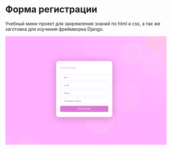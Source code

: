 # Форма регистрации

 Учебный мини-проект для закремления знаний по html и css, а так же заготовка для изучения фреймворка Django.

![форма](https://github.com/DashaIgnatieva/RegistrationFormTemplate/blob/master/assets/readme.PNG)
